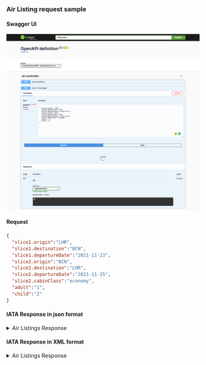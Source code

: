 ### Air Listing request sample
#### Swagger UI
![screenshot](https://github.com/surajcm/my_ota/blob/master/dev/AirListingSwagger.png?raw=true)

#### Request
```json
{
  "slice1.origin":"LHR",
  "slice1.destination":"BCN",
  "slice1.departureDate":"2021-11-23",
  "slice2.origin":"BCN",
  "slice2.destination":"LHR",
  "slice2.departureDate":"2021-11-25",
  "slice2.cabinClass":"economy",
  "adult":"1",
  "child":"2"
}
```
#### IATA Response in json format

<details>
  <summary>
    Air Listings Response
  </summary>
    <a href="https://github.com/surajcm/my_ota/blob/main/dev/air_listing_response.json">air_listing_response.json</a>
</details>

#### IATA Response in XML format
<details>
  <summary>
    Air Listings Response
  </summary>
    <a href="https://github.com/surajcm/my_ota/blob/main/dev/iata_shop_response.xml">iata_shop_response.xml</a>
</details>